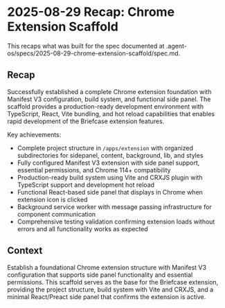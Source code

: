 # 2025-08-29 Recap: Chrome Extension Scaffold

This recaps what was built for the spec documented at .agent-os/specs/2025-08-29-chrome-extension-scaffold/spec.md.

## Recap

Successfully established a complete Chrome extension foundation with Manifest V3 configuration, build system, and functional side panel. The scaffold provides a production-ready development environment with TypeScript, React, Vite bundling, and hot reload capabilities that enables rapid development of the Briefcase extension features.

Key achievements:

- Complete project structure in `/apps/extension` with organized subdirectories for sidepanel, content, background, lib, and styles
- Fully configured Manifest V3 extension with side panel support, essential permissions, and Chrome 114+ compatibility
- Production-ready build system using Vite and CRXJS plugin with TypeScript support and development hot reload
- Functional React-based side panel that displays in Chrome when extension icon is clicked
- Background service worker with message passing infrastructure for component communication
- Comprehensive testing validation confirming extension loads without errors and all functionality works as expected

## Context

Establish a foundational Chrome extension structure with Manifest V3 configuration that supports side panel functionality and essential permissions. This scaffold serves as the base for the Briefcase extension, providing the project structure, build system with Vite and CRXJS, and a minimal React/Preact side panel that confirms the extension is active.
